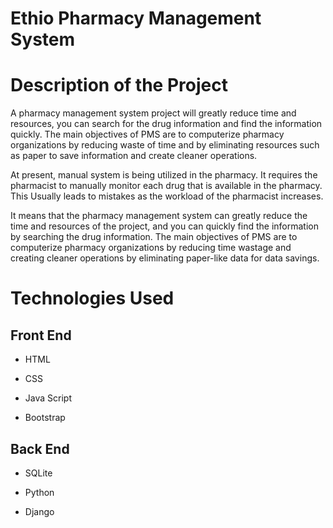 Ethio Pharmacy Management System
==

Description of the Project
==

A pharmacy management system project will greatly reduce time and resources, you can search for the drug information and find the information quickly. The main objectives of PMS are to computerize pharmacy organizations by reducing waste of time and by eliminating resources such as paper to save information and create cleaner operations.

At present, manual system is being utilized in the pharmacy. It requires the pharmacist to manually monitor each drug that is available in the pharmacy. This Usually leads to mistakes as the workload of the pharmacist increases.


It means that the pharmacy management system can greatly reduce the time and resources of the project, and you can quickly find the information by searching the drug information. The main objectives of PMS are to computerize pharmacy organizations by reducing time wastage and creating cleaner operations by eliminating paper-like data for data savings.

Technologies Used
==

<h2>Front End</h2>

* HTML                                             

* CSS

* Java Script

* Bootstrap


<h2>Back End</h2>

* SQLite

* Python

* Django



